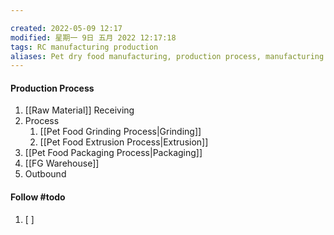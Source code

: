 ```yaml
---

created: 2022-05-09 12:17
modified: 星期一 9日 五月 2022 12:17:18
tags: RC manufacturing production
aliases: Pet dry food manufacturing, production process, manufacturing process, 生产工艺
---
```


#### Production Process
1. [[Raw Material]] Receiving
2. Process
	1. [[Pet Food Grinding Process|Grinding]]
	2. [[Pet Food Extrusion Process|Extrusion]]
3. [[Pet Food Packaging Process|Packaging]]
4. [[FG Warehouse]]
5. Outbound

#### Follow #todo 
1. [ ] 